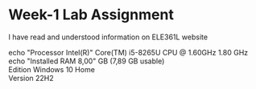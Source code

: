 # Week-1 Lab Assignment
I have read and understood information on ELE361L website

echo "Processor    	  Intel(R)" Core(TM) i5-8265U CPU @ 1.60GHz   1.80 GHz\
echo "Installed RAM	  8,00" GB (7,89 GB usable)\
Edition Windows 10 Home\
Version	22H2

